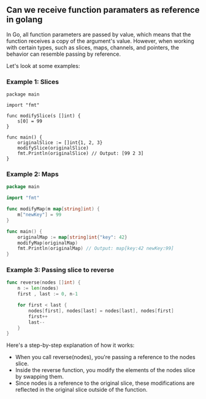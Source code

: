 ## Can we receive function paramaters as reference in golang 

In Go, all function parameters are passed by value, which means that the function receives a copy of the argument's value. However, when working with certain types, such as slices, maps, channels, and pointers, the behavior can resemble passing by reference.

Let's look at some examples:

### Example 1: Slices
```golang
package main

import "fmt"

func modifySlice(s []int) {
    s[0] = 99
}

func main() {
    originalSlice := []int{1, 2, 3}
    modifySlice(originalSlice)
    fmt.Println(originalSlice) // Output: [99 2 3]
}
```

### Example 2: Maps
```go
package main

import "fmt"

func modifyMap(m map[string]int) {
    m["newKey"] = 99
}

func main() {
    originalMap := map[string]int{"key": 42}
    modifyMap(originalMap)
    fmt.Println(originalMap) // Output: map[key:42 newKey:99]
}
```

### Example 3: Passing slice to reverse 

```go
func reverse(nodes []int) {
    n := len(nodes)
    first , last := 0, n-1

    for first < last {
        nodes[first], nodes[last] = nodes[last], nodes[first]
        first++
        last--
    }
}
```
Here's a step-by-step explanation of how it works:

- When you call reverse(nodes), you're passing a reference to the nodes slice.
- Inside the reverse function, you modify the elements of the nodes slice by swapping them.
- Since nodes is a reference to the original slice, these modifications are reflected in the original slice outside of the function.
